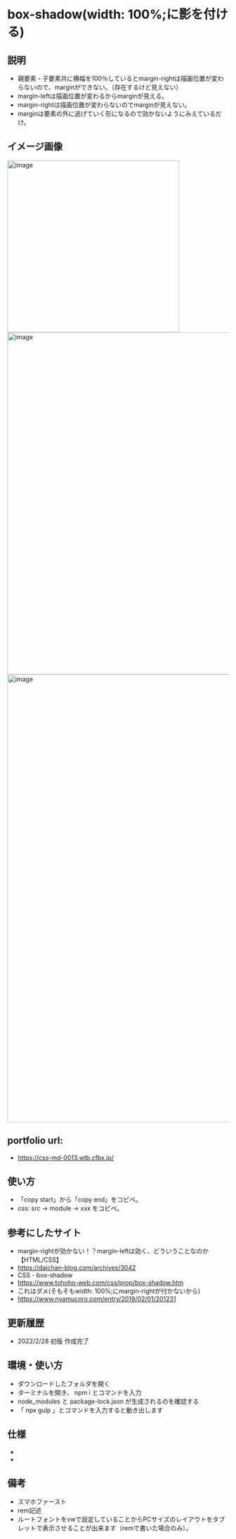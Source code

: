 # box-shadow(width: 100%;に影を付ける)

## 説明
- 親要素・子要素共に横幅を100％しているとmargin-rightは描画位置が変わらないので、marginができない。（存在するけど見えない）
- margin-leftは描画位置が変わるからmarginが見える。
- margin-rightは描画位置が変わらないのでmarginが見えない。
- marginは要素の外に逃げていく形になるので効かないようにみえているだけ。

## イメージ画像

<img width="391" alt="image" src="https://user-images.githubusercontent.com/99580997/156009011-6e2cea5e-828f-46a8-b6a1-7d1ff8d05f18.png">
<img width="778" alt="image" src="https://user-images.githubusercontent.com/99580997/156009064-3843f40b-9943-4ce8-8764-4599c599b085.png">
<img width="1018" alt="image" src="https://user-images.githubusercontent.com/99580997/156009124-6ac98b1b-036d-4734-8189-0e33b0fd3330.png">

## portfolio url:

- https://css-md-0013.wtb.cfbx.jp/

## 使い方

- 「copy start」から「copy end」をコピペ。
- css: src -> module -> xxx をコピペ。

## 参考にしたサイト
- margin-rightが効かない！？margin-leftは効く、どういうことなのか【HTML/CSS】
- https://daichan-blog.com/archives/3042
- CSS - box-shadow
- https://www.tohoho-web.com/css/prop/box-shadow.htm
- これはダメ(そもそもwidth: 100%;にmargin-rightが付かないから)
- https://www.nyamucoro.com/entry/2019/02/01/201231

## 更新履歴

- 2022/2/28 初版 作成完了

## 環境・使い方

- ダウンロードしたフォルダを開く
- ターミナルを開き、 npm i とコマンドを入力
- node_modules と package-lock.json が生成されるのを確認する
- 「 npx gulp 」とコマンドを入力すると動き出します

## 仕様
- 
- 

## 備考
- スマホファースト
- rem記述
- ルートフォントをvwで設定していることからPCサイズのレイアウトをタブレットで表示させることが出来ます（remで書いた場合のみ）。
